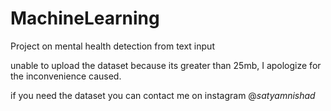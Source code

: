 # MachineLearning
Project on mental health detection from text input

unable to upload the dataset because its greater than 25mb, I apologize for the inconvenience caused.

if you need the dataset you can contact me on instagram @_satyamnishad_
